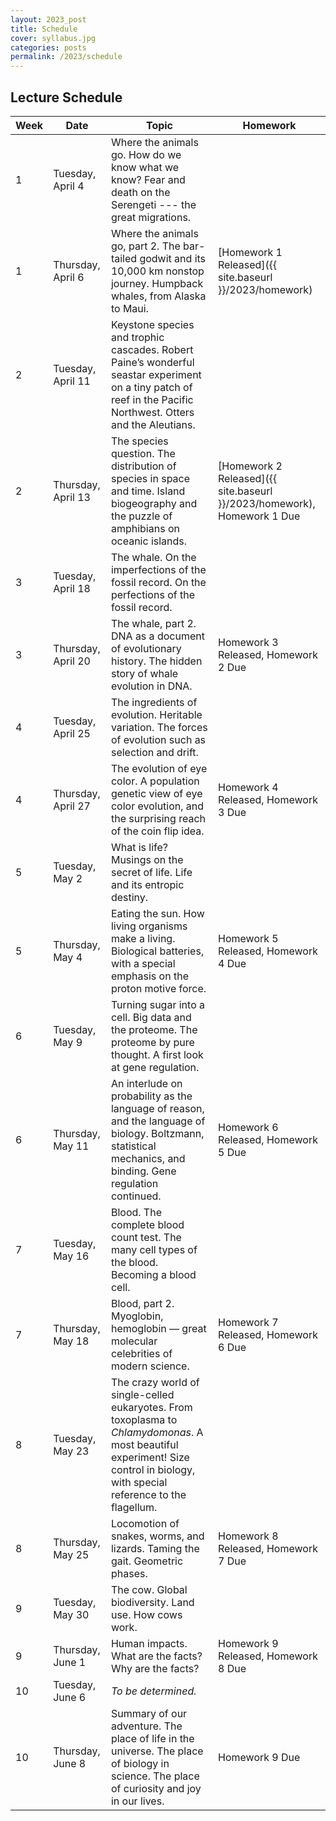 ```yaml
---
layout: 2023_post
title: Schedule
cover: syllabus.jpg
categories: posts
permalink: /2023/schedule
---
```


## Lecture Schedule

| Week | Date | Topic | Homework |
| -- | -- | -- | -- |
| 1 | Tuesday, April 4 | Where the animals go. How do we know what we know? Fear and death on the Serengeti --- the great migrations. | |
| 1 | Thursday, April 6 | Where the animals go, part 2. The bar-tailed godwit and its 10,000 km nonstop journey. Humpback whales, from Alaska to Maui. | [Homework 1 Released]({{ site.baseurl }}/2023/homework) |
| 2 | Tuesday, April 11 | Keystone species and trophic cascades. Robert Paine’s wonderful seastar experiment on a tiny patch of reef in the Pacific Northwest. Otters and the Aleutians. | |
| 2 | Thursday, April 13 | The species question. The distribution of species in space and time. Island biogeography and the puzzle of amphibians on oceanic islands. | [Homework 2 Released]({{ site.baseurl }}/2023/homework), Homework 1 Due |
| 3 | Tuesday, April 18 | The whale. On the imperfections of the fossil record. On the perfections of the fossil record. | |
| 3 | Thursday, April 20 | The whale, part 2. DNA as a document of evolutionary history. The hidden story of whale evolution in DNA. | Homework 3 Released, Homework 2 Due |
| 4 | Tuesday, April 25 | The ingredients of evolution. Heritable variation. The forces of evolution such as selection and drift. | |
| 4 | Thursday, April 27 | The evolution of eye color. A population genetic view of eye color evolution, and the surprising reach of the coin flip idea. | Homework 4 Released, Homework 3 Due |
| 5 | Tuesday, May 2 | What is life? Musings on the secret of life. Life and its entropic destiny. | |
| 5 | Thursday, May 4 | Eating the sun. How living organisms make a living. Biological batteries, with a special emphasis on the proton motive force. | Homework 5 Released, Homework 4 Due |
| 6 | Tuesday, May 9 | Turning sugar into a cell. Big data and the proteome. The proteome by pure thought. A first look at gene regulation. | |
| 6 | Thursday, May 11 | An interlude on probability as the language of reason, and the language of biology. Boltzmann, statistical mechanics, and binding. Gene regulation continued. | Homework 6 Released, Homework 5 Due |
| 7 | Tuesday, May 16 | Blood. The complete blood count test. The many cell types of the blood. Becoming a blood cell. | |
| 7 | Thursday, May 18 | Blood, part 2. Myoglobin, hemoglobin — great molecular celebrities of modern science. | Homework 7 Released, Homework 6 Due |
| 8 | Tuesday, May 23 | The crazy world of single-celled eukaryotes. From toxoplasma to _Chlamydomonas_. A most beautiful experiment! Size control in biology, with special reference to the flagellum. | |
| 8 | Thursday, May 25 | Locomotion of snakes, worms, and lizards. Taming the gait. Geometric phases. | Homework 8 Released, Homework 7 Due |
| 9 | Tuesday, May 30 | The cow. Global biodiversity. Land use. How cows work. | |
| 9 | Thursday, June 1 | Human impacts. What are the facts? Why are the facts? | Homework 9 Released, Homework 8 Due |
| 10 | Tuesday, June 6 | _To be determined._ | |
| 10 | Thursday, June 8 | Summary of our adventure. The place of life in the universe. The place of biology in science. The place of curiosity and joy in our lives. |  Homework 9 Due |